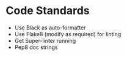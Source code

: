 # Code Standards

- Use Black as auto-formatter
- Use Flake8 (modify as required) for linting
- Get Super-linter running
- Pep8 doc strings
